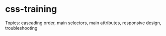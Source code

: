 # css-training
Topics: cascading order, main selectors, main attributes, responsive design, troubleshooting
